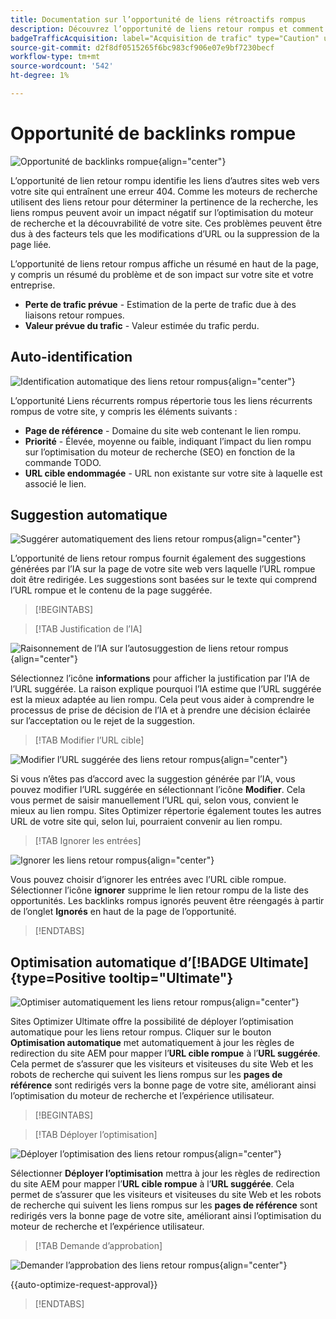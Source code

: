 ```yaml
---
title: Documentation sur l’opportunité de liens rétroactifs rompus
description: Découvrez l’opportunité de liens retour rompus et comment l’utiliser pour améliorer l’acquisition du trafic.
badgeTrafficAcquisition: label="Acquisition de trafic" type="Caution" url="../../opportunity-types/traffic-acquisition.md" tooltip="Acquisition de trafic"
source-git-commit: d2f8df0515265f6bc983cf906e07e9bf7230becf
workflow-type: tm+mt
source-wordcount: '542'
ht-degree: 1%

---
```



# Opportunité de backlinks rompue

![Opportunité de backlinks rompue](./assets/broken-backlinks/hero.png){align="center"}

L’opportunité de lien retour rompu identifie les liens d’autres sites web vers votre site qui entraînent une erreur 404. Comme les moteurs de recherche utilisent des liens retour pour déterminer la pertinence de la recherche, les liens rompus peuvent avoir un impact négatif sur l’optimisation du moteur de recherche et la découvrabilité de votre site. Ces problèmes peuvent être dus à des facteurs tels que les modifications d’URL ou la suppression de la page liée.

L’opportunité de liens retour rompus affiche un résumé en haut de la page, y compris un résumé du problème et de son impact sur votre site et votre entreprise.

* **Perte de trafic prévue** - Estimation de la perte de trafic due à des liaisons retour rompues.
* **Valeur prévue du trafic** - Valeur estimée du trafic perdu.

## Auto-identification

![Identification automatique des liens retour rompus](./assets/broken-backlinks/auto-identify.png){align="center"}

L’opportunité Liens récurrents rompus répertorie tous les liens récurrents rompus de votre site, y compris les éléments suivants :

* **Page de référence** - Domaine du site web contenant le lien rompu.
* **Priorité** - Élevée, moyenne ou faible, indiquant l’impact du lien rompu sur l’optimisation du moteur de recherche (SEO) en fonction de la commande TODO.
* **URL cible endommagée** - URL non existante sur votre site à laquelle est associé le lien.

## Suggestion automatique

![Suggérer automatiquement des liens retour rompus](./assets/broken-backlinks/auto-suggest.png){align="center"}

L’opportunité de liens retour rompus fournit également des suggestions générées par l’IA sur la page de votre site web vers laquelle l’URL rompue doit être redirigée. Les suggestions sont basées sur le texte qui comprend l’URL rompue et le contenu de la page suggérée.


>[!BEGINTABS]

>[!TAB Justification de l’IA]

![Raisonnement de l’IA sur l’autosuggestion de liens retour rompus](./assets/broken-backlinks/auto-suggest-ai-rationale.png){align="center"}

Sélectionnez l’icône **informations** pour afficher la justification par l’IA de l’URL suggérée. La raison explique pourquoi l’IA estime que l’URL suggérée est la mieux adaptée au lien rompu. Cela peut vous aider à comprendre le processus de prise de décision de l’IA et à prendre une décision éclairée sur l’acceptation ou le rejet de la suggestion.

>[!TAB Modifier l’URL cible]

![Modifier l’URL suggérée des liens retour rompus](./assets/broken-backlinks/edit-target-url.png){align="center"}

Si vous n’êtes pas d’accord avec la suggestion générée par l’IA, vous pouvez modifier l’URL suggérée en sélectionnant l’icône **Modifier**. Cela vous permet de saisir manuellement l’URL qui, selon vous, convient le mieux au lien rompu. Sites Optimizer répertorie également toutes les autres URL de votre site qui, selon lui, pourraient convenir au lien rompu.

>[!TAB Ignorer les entrées]

![Ignorer les liens retour rompus](./assets/broken-backlinks/ignore.png){align="center"}

Vous pouvez choisir d’ignorer les entrées avec l’URL cible rompue. Sélectionner l’icône **ignorer** supprime le lien retour rompu de la liste des opportunités. Les backlinks rompus ignorés peuvent être réengagés à partir de l’onglet **Ignorés** en haut de la page de l’opportunité.

>[!ENDTABS]


## Optimisation automatique d’[!BADGE Ultimate]{type=Positive tooltip="Ultimate"}


![Optimiser automatiquement les liens retour rompus](./assets/broken-backlinks/auto-optimize.png){align="center"}

Sites Optimizer Ultimate offre la possibilité de déployer l’optimisation automatique pour les liens retour rompus. Cliquer sur le bouton **Optimisation automatique** met automatiquement à jour les règles de redirection du site AEM pour mapper l’**URL cible rompue** à l’**URL suggérée**. Cela permet de s’assurer que les visiteurs et visiteuses du site Web et les robots de recherche qui suivent les liens rompus sur les **pages de référence** sont redirigés vers la bonne page de votre site, améliorant ainsi l’optimisation du moteur de recherche et l’expérience utilisateur.

>[!BEGINTABS]

>[!TAB Déployer l’optimisation]

![Déployer l’optimisation des liens retour rompus](./assets/broken-backlinks/deploy-optimization.png){align="center"}

Sélectionner **Déployer l’optimisation** mettra à jour les règles de redirection du site AEM pour mapper l’**URL cible rompue** à l’**URL suggérée**. Cela permet de s’assurer que les visiteurs et visiteuses du site Web et les robots de recherche qui suivent les liens rompus sur les **pages de référence** sont redirigés vers la bonne page de votre site, améliorant ainsi l’optimisation du moteur de recherche et l’expérience utilisateur.

>[!TAB Demande d’approbation]

![Demander l’approbation des liens retour rompus](./assets/broken-backlinks/request-approval.png){align="center"}

{{auto-optimize-request-approval}}

>[!ENDTABS]
